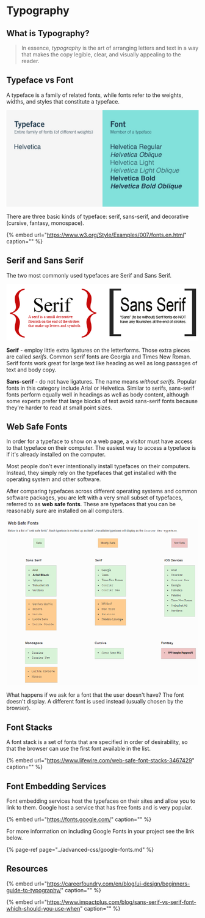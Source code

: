 # Typography

## What is Typography?

> In essence, _typography_ is the art of arranging letters and text in a way that makes the copy legible, clear, and visually appealing to the reader.

## Typeface vs Font

A typeface is a family of related fonts, while fonts refer to the weights, widths, and styles that constitute a typeface.

![](../.gitbook/assets/image%20%2886%29.png)

There are three basic kinds of typeface: serif, sans-serif, and decorative \(cursive, fantasy, monospace\).

{% embed url="https://www.w3.org/Style/Examples/007/fonts.en.html" caption="" %}

## Serif and Sans Serif

The two most commonly used typefaces are Serif and Sans Serif.

![](../.gitbook/assets/image%20%28135%29.png)

**Serif** - employ little extra ligatures on the letterforms. Those extra pieces are called _serifs_. Common serif fonts are Georgia and Times New Roman. Serif fonts work great for large text like heading as well as long passages of text and body copy.

**Sans-serif** - do not have ligatures. The name means _without serifs_. Popular fonts in this category include Arial or Helvetica. Similar to serifs, sans-serif fonts perform equally well in headings as well as body content, although some experts prefer that large blocks of text avoid sans-serif fonts because they're harder to read at small point sizes.

## Web Safe Fonts

In order for a typeface to show on a web page, a visitor must have access to that typeface on their computer. The easiest way to access a typeface is if it's already installed on the computer.

Most people don't ever intentionally install typefaces on their computers. Instead, they simply rely on the typefaces that get installed with the operating system and other software.

After comparing typefaces across different operating systems and common software packages, you are left with a very small subset of typefaces, referred to as **web safe fonts**. These are typefaces that you can be reasonably sure are installed on all computers.

![](../.gitbook/assets/image%20%28165%29.png)

What happens if we ask for a font that the user doesn't have? The font doesn't display. A different font is used instead \(usually chosen by the browser\).

## Font Stacks

A font stack is a set of fonts that are specified in order of desirability, so that the browser can use the first font available in the list.

{% embed url="https://www.lifewire.com/web-safe-font-stacks-3467429" caption="" %}

## Font Embedding Services

Font embedding services host the typefaces on their sites and allow you to link to them. Google host a service that has free fonts and is very popular.

{% embed url="https://fonts.google.com/" caption="" %}

For more information on including Google Fonts in your project see the link below.

{% page-ref page="../advanced-css/google-fonts.md" %}

## Resources

{% embed url="https://careerfoundry.com/en/blog/ui-design/beginners-guide-to-typography/" caption="" %}

{% embed url="https://www.impactplus.com/blog/sans-serif-vs-serif-font-which-should-you-use-when" caption="" %}

